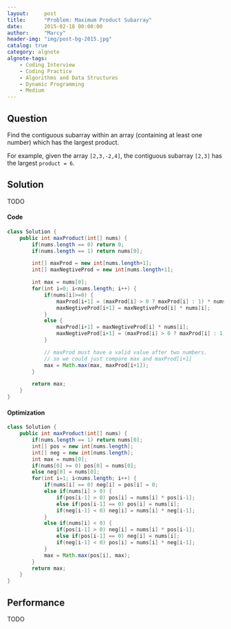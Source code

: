 ```yaml
---
layout:     post
title:      "Problem: Maximum Product Subarray"
date:       2015-02-18 00:00:00
author:     "Marcy"
header-img: "img/post-bg-2015.jpg"
catalog: true
category: algnote
algnote-tags:
    - Coding Interview
    - Coding Practice
    - Algorithms and Data Structures
    - Dynamic Programming
    - Medium
---
```


## Question

Find the contiguous subarray within an array (containing at least one number) which has the largest product.

For example, given the array `[2,3,-2,4]`,
the contiguous subarray `[2,3]` has the largest `product = 6`.

## Solution
TODO

#### Code
```java
class Solution {
    public int maxProduct(int[] nums) {
        if(nums.length == 0) return 0;
        if(nums.length == 1) return nums[0];

        int[] maxProd = new int[nums.length+1];
        int[] maxNegtiveProd = new int[nums.length+1];

        int max = nums[0];
        for(int i=0; i<nums.length; i++) {
            if(nums[i]>=0) {
                maxProd[i+1] = (maxProd[i] > 0 ? maxProd[i] : 1) * nums[i];
                maxNegtiveProd[i+1] = maxNegtiveProd[i] * nums[i];
            }
            else {
                maxProd[i+1] = maxNegtiveProd[i] * nums[i];
                maxNegtiveProd[i+1] = (maxProd[i] > 0 ? maxProd[i] : 1) * nums[i];
            }

            // maxProd must have a valid value after two numbers.
            // so we could just compare max and maxProd[i+1]
            max = Math.max(max, maxProd[i+1]);
        }

        return max;
    }
}
```

#### Optimization

```java
class Solution {
    public int maxProduct(int[] nums) {
        if(nums.length == 1) return nums[0];
        int[] pos = new int[nums.length];
        int[] neg = new int[nums.length];
        int max = nums[0];
        if(nums[0] >= 0) pos[0] = nums[0];
        else neg[0] = nums[0];
        for(int i=1; i<nums.length; i++) {
            if(nums[i] == 0) neg[i] = pos[i] = 0;
            else if(nums[i] > 0) {
                if(pos[i-1] > 0) pos[i] = nums[i] * pos[i-1];
                else if(pos[i-1] == 0) pos[i] = nums[i];
                if(neg[i-1] < 0) neg[i] = nums[i] * neg[i-1];
            }
            else if(nums[i] < 0) {
                if(pos[i-1] > 0) neg[i] = nums[i] * pos[i-1];
                else if(pos[i-1] == 0) neg[i] = nums[i];
                if(neg[i-1] < 0) pos[i] = nums[i] * neg[i-1];
            }
            max = Math.max(pos[i], max);
        }
        return max;
    }
}
```

## Performance
TODO
